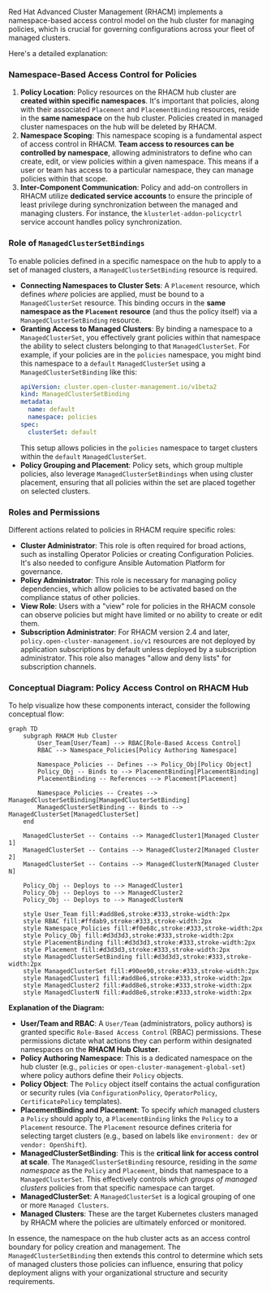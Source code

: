 Red Hat Advanced Cluster Management (RHACM) implements a namespace-based access control model on the hub cluster for managing policies, which is crucial for governing configurations across your fleet of managed clusters.

Here's a detailed explanation:

### Namespace-Based Access Control for Policies

1.  **Policy Location**: Policy resources on the RHACM hub cluster are **created within specific namespaces**. It's important that policies, along with their associated `Placement` and `PlacementBinding` resources, reside in the **same namespace** on the hub cluster. Policies created in managed cluster namespaces on the hub will be deleted by RHACM.
2.  **Namespace Scoping**: This namespace scoping is a fundamental aspect of access control in RHACM. **Team access to resources can be controlled by namespace**, allowing administrators to define who can create, edit, or view policies within a given namespace. This means if a user or team has access to a particular namespace, they can manage policies within that scope.
3.  **Inter-Component Communication**: Policy and add-on controllers in RHACM utilize **dedicated service accounts** to ensure the principle of least privilege during synchronization between the managed and managing clusters. For instance, the `klusterlet-addon-policyctrl` service account handles policy synchronization.

### Role of `ManagedClusterSetBindings`

To enable policies defined in a specific namespace on the hub to apply to a set of managed clusters, a `ManagedClusterSetBinding` resource is required.

*   **Connecting Namespaces to Cluster Sets**: A `Placement` resource, which defines *where* policies are applied, must be bound to a `ManagedClusterSet` resource. This binding occurs in the **same namespace as the `Placement` resource** (and thus the policy itself) via a `ManagedClusterSetBinding` resource.
*   **Granting Access to Managed Clusters**: By binding a namespace to a `ManagedClusterSet`, you effectively grant policies within that namespace the ability to select clusters belonging to that `ManagedClusterSet`. For example, if your policies are in the `policies` namespace, you might bind this namespace to a `default` `ManagedClusterSet` using a `ManagedClusterSetBinding` like this:
    ```yaml
    apiVersion: cluster.open-cluster-management.io/v1beta2
    kind: ManagedClusterSetBinding
    metadata:
      name: default
      namespace: policies
    spec:
      clusterSet: default
    ```
    This setup allows policies in the `policies` namespace to target clusters within the `default` `ManagedClusterSet`.
*   **Policy Grouping and Placement**: Policy sets, which group multiple policies, also leverage `ManagedClusterSetBindings` when using cluster placement, ensuring that all policies within the set are placed together on selected clusters.

### Roles and Permissions

Different actions related to policies in RHACM require specific roles:

*   **Cluster Administrator**: This role is often required for broad actions, such as installing Operator Policies or creating Configuration Policies. It's also needed to configure Ansible Automation Platform for governance.
*   **Policy Administrator**: This role is necessary for managing policy dependencies, which allow policies to be activated based on the compliance status of other policies.
*   **View Role**: Users with a "view" role for policies in the RHACM console can observe policies but might have limited or no ability to create or edit them.
*   **Subscription Administrator**: For RHACM version 2.4 and later, `policy.open-cluster-management.io/v1` resources are not deployed by application subscriptions by default unless deployed by a subscription administrator. This role also manages "allow and deny lists" for subscription channels.

### Conceptual Diagram: Policy Access Control on RHACM Hub

To help visualize how these components interact, consider the following conceptual flow:

```mermaid
graph TD
    subgraph RHACM Hub Cluster
        User_Team[User/Team] --> RBAC[Role-Based Access Control]
        RBAC --> Namespace_Policies[Policy Authoring Namespace]

        Namespace_Policies -- Defines --> Policy_Obj[Policy Object]
        Policy_Obj -- Binds to --> PlacementBinding[PlacementBinding]
        PlacementBinding -- References --> Placement[Placement]

        Namespace_Policies -- Creates --> ManagedClusterSetBinding[ManagedClusterSetBinding]
        ManagedClusterSetBinding -- Binds to --> ManagedClusterSet[ManagedClusterSet]
    end

    ManagedClusterSet -- Contains --> ManagedCluster1[Managed Cluster 1]
    ManagedClusterSet -- Contains --> ManagedCluster2[Managed Cluster 2]
    ManagedClusterSet -- Contains --> ManagedClusterN[Managed Cluster N]

    Policy_Obj -- Deploys to --> ManagedCluster1
    Policy_Obj -- Deploys to --> ManagedCluster2
    Policy_Obj -- Deploys to --> ManagedClusterN

    style User_Team fill:#add8e6,stroke:#333,stroke-width:2px
    style RBAC fill:#ffdab9,stroke:#333,stroke-width:2px
    style Namespace_Policies fill:#f0e68c,stroke:#333,stroke-width:2px
    style Policy_Obj fill:#d3d3d3,stroke:#333,stroke-width:2px
    style PlacementBinding fill:#d3d3d3,stroke:#333,stroke-width:2px
    style Placement fill:#d3d3d3,stroke:#333,stroke-width:2px
    style ManagedClusterSetBinding fill:#d3d3d3,stroke:#333,stroke-width:2px
    style ManagedClusterSet fill:#90ee90,stroke:#333,stroke-width:2px
    style ManagedCluster1 fill:#add8e6,stroke:#333,stroke-width:2px
    style ManagedCluster2 fill:#add8e6,stroke:#333,stroke-width:2px
    style ManagedClusterN fill:#add8e6,stroke:#333,stroke-width:2px

```

**Explanation of the Diagram:**

*   **User/Team and RBAC**: A `User/Team` (administrators, policy authors) is granted specific `Role-Based Access Control` (RBAC) permissions. These permissions dictate what actions they can perform within designated namespaces on the **RHACM Hub Cluster**.
*   **Policy Authoring Namespace**: This is a dedicated namespace on the hub cluster (e.g., `policies` or `open-cluster-management-global-set`) where policy authors define their `Policy` objects.
*   **Policy Object**: The `Policy` object itself contains the actual configuration or security rules (via `ConfigurationPolicy`, `OperatorPolicy`, `CertificatePolicy` templates).
*   **PlacementBinding and Placement**: To specify *which* managed clusters a `Policy` should apply to, a `PlacementBinding` links the `Policy` to a `Placement` resource. The `Placement` resource defines criteria for selecting target clusters (e.g., based on labels like `environment: dev` or `vendor: OpenShift`).
*   **ManagedClusterSetBinding**: This is the **critical link for access control at scale**. The `ManagedClusterSetBinding` resource, residing in the *same namespace* as the `Policy` and `Placement`, binds that namespace to a `ManagedClusterSet`. This effectively controls *which groups of managed clusters* policies from that specific namespace can target.
*   **ManagedClusterSet**: A `ManagedClusterSet` is a logical grouping of one or more `Managed Clusters`.
*   **Managed Clusters**: These are the target Kubernetes clusters managed by RHACM where the policies are ultimately enforced or monitored.

In essence, the namespace on the hub cluster acts as an access control boundary for policy creation and management. The `ManagedClusterSetBinding` then extends this control to determine which sets of managed clusters those policies can influence, ensuring that policy deployment aligns with your organizational structure and security requirements.
